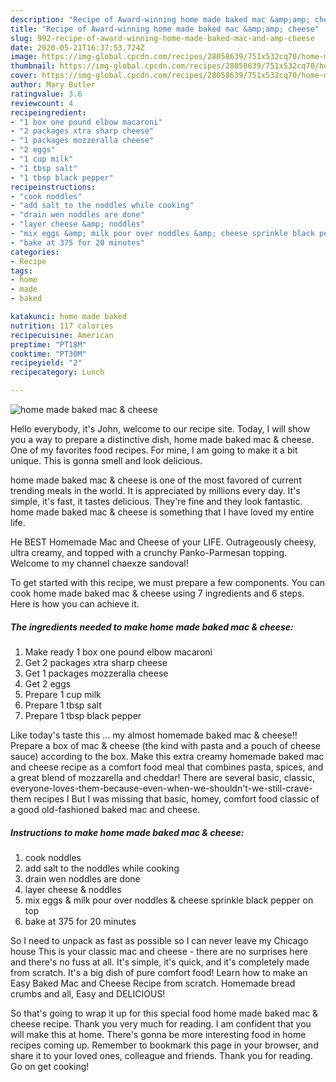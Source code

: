 ```yaml
---
description: "Recipe of Award-winning home made baked mac &amp;amp; cheese"
title: "Recipe of Award-winning home made baked mac &amp;amp; cheese"
slug: 992-recipe-of-award-winning-home-made-baked-mac-and-amp-cheese
date: 2020-05-21T16:37:53.724Z
image: https://img-global.cpcdn.com/recipes/28058639/751x532cq70/home-made-baked-mac-cheese-recipe-main-photo.jpg
thumbnail: https://img-global.cpcdn.com/recipes/28058639/751x532cq70/home-made-baked-mac-cheese-recipe-main-photo.jpg
cover: https://img-global.cpcdn.com/recipes/28058639/751x532cq70/home-made-baked-mac-cheese-recipe-main-photo.jpg
author: Mary Butler
ratingvalue: 3.6
reviewcount: 4
recipeingredient:
- "1 box one pound elbow macaroni"
- "2 packages xtra sharp cheese"
- "1 packages mozzeralla cheese"
- "2 eggs"
- "1 cup milk"
- "1 tbsp salt"
- "1 tbsp black pepper"
recipeinstructions:
- "cook noddles"
- "add salt to the noddles while cooking"
- "drain wen noddles are done"
- "layer cheese &amp; noddles"
- "mix eggs &amp; milk pour over noddles &amp; cheese sprinkle black pepper on top"
- "bake at 375 for 20 minutes"
categories:
- Recipe
tags:
- home
- made
- baked

katakunci: home made baked 
nutrition: 117 calories
recipecuisine: American
preptime: "PT18M"
cooktime: "PT30M"
recipeyield: "2"
recipecategory: Lunch

---
```



![home made baked mac &amp; cheese](https://img-global.cpcdn.com/recipes/28058639/751x532cq70/home-made-baked-mac-cheese-recipe-main-photo.jpg)

Hello everybody, it's John, welcome to our recipe site. Today, I will show you a way to prepare a distinctive dish, home made baked mac &amp; cheese. One of my favorites food recipes. For mine, I am going to make it a bit unique. This is gonna smell and look delicious.

home made baked mac &amp; cheese is one of the most favored of current trending meals in the world. It is appreciated by millions every day. It's simple, it's fast, it tastes delicious. They're fine and they look fantastic. home made baked mac &amp; cheese is something that I have loved my entire life.

He BEST Homemade Mac and Cheese of your LIFE. Outrageously cheesy, ultra creamy, and topped with a crunchy Panko-Parmesan topping. Welcome to my channel chaexze sandoval!


To get started with this recipe, we must prepare a few components. You can cook home made baked mac &amp; cheese using 7 ingredients and 6 steps. Here is how you can achieve it.

<!--inarticleads1-->

##### The ingredients needed to make home made baked mac &amp; cheese:

1. Make ready 1 box one pound elbow macaroni
1. Get 2 packages xtra sharp cheese
1. Get 1 packages mozzeralla cheese
1. Get 2 eggs
1. Prepare 1 cup milk
1. Prepare 1 tbsp salt
1. Prepare 1 tbsp black pepper


Like today&#39;s taste this … my almost homemade baked mac &amp; cheese!! Prepare a box of mac &amp; cheese (the kind with pasta and a pouch of cheese sauce) according to the box. Make this extra creamy homemade baked mac and cheese recipe as a comfort food meal that combines pasta, spices, and a great blend of mozzarella and cheddar! There are several basic, classic, everyone-loves-them-because-even-when-we-shouldn&#39;t-we-still-crave-them recipes I But I was missing that basic, homey, comfort food classic of a good old-fashioned baked mac and cheese. 

<!--inarticleads2-->

##### Instructions to make home made baked mac &amp; cheese:

1. cook noddles
1. add salt to the noddles while cooking
1. drain wen noddles are done
1. layer cheese &amp; noddles
1. mix eggs &amp; milk pour over noddles &amp; cheese sprinkle black pepper on top
1. bake at 375 for 20 minutes


So I need to unpack as fast as possible so I can never leave my Chicago house This is your classic mac and cheese - there are no surprises here and there&#39;s no fuss at all. It&#39;s simple, it&#39;s quick, and it&#39;s completely made from scratch. It&#39;s a big dish of pure comfort food! Learn how to make an Easy Baked Mac and Cheese Recipe from scratch. Homemade bread crumbs and all, Easy and DELICIOUS! 

So that's going to wrap it up for this special food home made baked mac &amp; cheese recipe. Thank you very much for reading. I am confident that you will make this at home. There's gonna be more interesting food in home recipes coming up. Remember to bookmark this page in your browser, and share it to your loved ones, colleague and friends. Thank you for reading. Go on get cooking!
